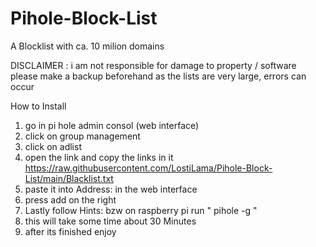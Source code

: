 # Pihole-Block-List
A Blocklist with ca. 10 milion domains


DISCLAIMER : i am not responsible for damage to property / software please make a backup beforehand as the lists are very large, errors can occur




How to Install
1. go in pi hole admin consol (web interface)
2. click on group management
3. click on adlist
4. open the link and copy  the links in it https://raw.githubusercontent.com/LostiLama/Pihole-Block-List/main/Blacklist.txt
5. paste it into Address: in the web interface
6. press add on the right
7. Lastly follow Hints: bzw on raspberry pi run " pihole -g "
8. this will take some time about 30 Minutes 
9. after its finished enjoy
